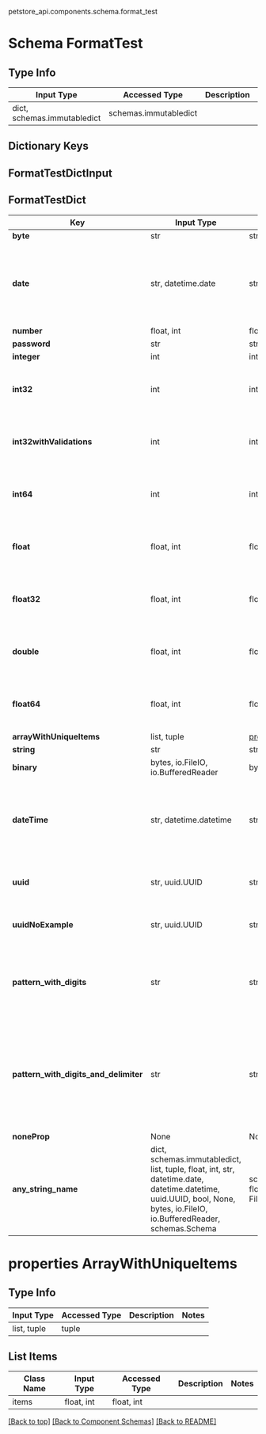 petstore_api.components.schema.format_test
# Schema FormatTest

## Type Info
Input Type | Accessed Type | Description | Notes
------------ | ------------- | ------------- | -------------
dict, schemas.immutabledict | schemas.immutabledict |  |

## Dictionary Keys
## FormatTestDictInput
## FormatTestDict

Key | Input Type | Accessed Type | Description | Notes
------------ | ------------- | ------------- | ------------- | -------------
**byte** | str | str |  |
**date** | str, datetime.date | str |  | value must conform to RFC-3339 full-date YYYY-MM-DD
**number** | float, int | float, int |  |
**password** | str | str |  |
**integer** | int | int |  | [optional]
**int32** | int | int |  | [optional] value must be a 32 bit integer
**int32withValidations** | int | int |  | [optional] value must be a 32 bit integer
**int64** | int | int |  | [optional] value must be a 64 bit integer
**float** | float, int | float, int | this is a reserved python keyword | [optional] value must be a 32 bit float
**float32** | float, int | float, int |  | [optional] value must be a 32 bit float
**double** | float, int | float, int |  | [optional] value must be a 64 bit float
**float64** | float, int | float, int |  | [optional] value must be a 64 bit float
**arrayWithUniqueItems** | list, tuple | [properties.ArrayWithUniqueItems](#properties-arraywithuniqueitems) |  | [optional]
**string** | str | str |  | [optional]
**binary** | bytes, io.FileIO, io.BufferedReader | bytes, io.FileIO |  | [optional]
**dateTime** | str, datetime.datetime | str |  | [optional] value must conform to RFC-3339 date-time
**uuid** | str, uuid.UUID | str |  | [optional] value must be a uuid
**uuidNoExample** | str, uuid.UUID | str |  | [optional] value must be a uuid
**pattern_with_digits** | str | str | A string that is a 10 digit number. Can have leading zeros. | [optional]
**pattern_with_digits_and_delimiter** | str | str | A string starting with &#x27;image_&#x27; (case insensitive) and one to three digits following i.e. Image_01. | [optional]
**noneProp** | None | None |  | [optional]
**any_string_name** | dict, schemas.immutabledict, list, tuple, float, int, str, datetime.date, datetime.datetime, uuid.UUID, bool, None, bytes, io.FileIO, io.BufferedReader, schemas.Schema | schemas.immutabledict, tuple, float, int, str, bytes, bool, None, FileIO | any string name can be used but the value must be the correct type | [optional]

# properties ArrayWithUniqueItems

## Type Info
Input Type | Accessed Type | Description | Notes
------------ | ------------- | ------------- | -------------
list, tuple | tuple |  |

## List Items
Class Name | Input Type | Accessed Type | Description | Notes
------------- | ------------- | ------------- | ------------- | -------------
items | float, int | float, int |  |

[[Back to top]](#top) [[Back to Component Schemas]](../../../README.md#Component-Schemas) [[Back to README]](../../../README.md)
